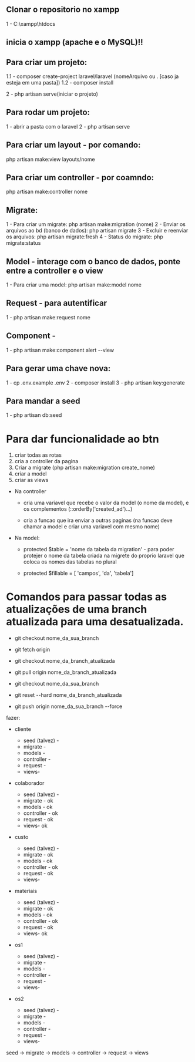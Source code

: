 ## Clonar o repositorio no xampp
  1 - C:\xampp\htdocs

## inicia o xampp (apache e o MySQL)!!

## Para criar um projeto:
  1.1 - composer create-project laravel/laravel (nomeArquivo ou . [caso ja esteja em uma pasta]) 
  1.2 - composer install

  2 -  php artisan serve(iniciar o projeto)

## Para rodar um projeto:
  1 - abrir a pasta com o laravel
  2 - php artisan serve

## Para criar um layout - por comando:
  php artisan make:view layouts/nome

## Para criar um controller - por coamndo:
  php artisan make:controller nome

## Migrate:
  1 - Para criar um migrate: php artisan make:migration (nome)
  2 - Enviar os arquivos ao bd (banco de dados): php artisan migrate
  3 - Excluir e reenviar os arquivos: php artisan migrate:fresh
  4 - Status do migrate: php migrate:status

## Model - interage com o banco de dados, ponte entre a controller e o view
  1 - Para criar uma model: php artisan make:model nome


## Request - para autentificar
  1 -  php artisan make:request nome

## Component -
  1 - php artisan make:component alert --view

## Para gerar uma chave nova:
 1 - cp .env.example .env
 2 - composer install
 3 - php artisan key:generate

## Para mandar a seed
  1 - php artisan db:seed
  
# Para dar funcionalidade ao btn

  1. criar todas as rotas
  2. cria a controller da pagina
  3. Criar a migrate (php artisan make:migration create_nome)
  4. criar a model
  5. criar as views

  * Na controller
    * cria uma variavel que recebe o valor da model (o nome da model), e os complementos (::orderBy('created_ad')...)

    * cria a funcao que ira enviar a outras paginas (na funcao deve chamar a model e criar uma variavel com mesmo nome)
  
  * Na model:
  
    * protected $table = 'nome da tabela da migration' - para poder protejer o nome da tabela criada na migrete do proprio laravel que coloca os nomes das tabelas no plural

    * protected $fillable = [ 'campos', 'da', 'tabela'] 


# Comandos para passar todas as atualizações de uma branch atualizada para uma desatualizada.

  * git checkout nome_da_sua_branch

  * git fetch origin

  * git checkout nome_da_branch_atualizada

  * git pull origin nome_da_branch_atualizada

  * git checkout nome_da_sua_branch

  * git reset --hard nome_da_branch_atualizada

  * git push origin nome_da_sua_branch --force
  


fazer:

* cliente
  * seed (talvez) - 
  * migrate - 
  * models - 
  * controller - 
  * request - 
  * views- 

* colaborador
  * seed (talvez) - 
  * migrate - ok
  * models - ok
  * controller - ok
  * request - ok
  * views- ok

* custo
  * seed (talvez) - 
  * migrate - ok
  * models - ok
  * controller - ok 
  * request - ok
  * views- 

* materiais
  * seed (talvez) - 
  * migrate - ok
  * models - ok
  * controller - ok
  * request - ok
  * views- ok

* os1
  * seed (talvez) - 
  * migrate - 
  * models - 
  * controller - 
  * request - 
  * views- 

* os2
  * seed (talvez) - 
  * migrate - 
  * models - 
  * controller - 
  * request - 
  * views- 

seed -> migrate -> models -> controller -> request -> views
 